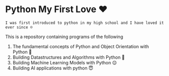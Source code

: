 # Python My First Love ❤️
`I was first introduced to python in my high school and I have loved it ever since ☺️`

This is a repository containing programs of the following
1) The fundamental concepts of Python and Object Orientation with Python 🐍
2) Building Datastructures and Algorithms with Python 🥲 
3) Building Machine Learning Models with Python 😌
4) Building AI applications with python 😇

